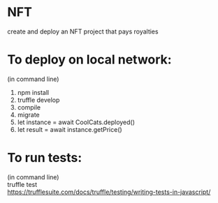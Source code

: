 # NFT
create and deploy an NFT project that pays royalties

# To deploy on local network:

(in command line)
1. npm install   
2. truffle develop  
3. compile  
4. migrate  
5. let instance = await CoolCats.deployed()  
6. let result = await instance.getPrice()  

# To run tests:

(in command line)  
truffle test  
https://trufflesuite.com/docs/truffle/testing/writing-tests-in-javascript/
